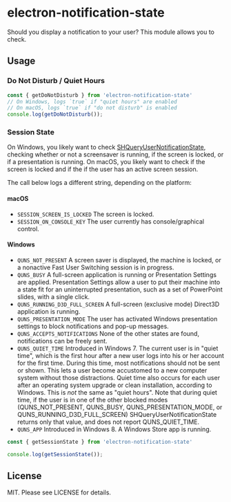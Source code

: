 # electron-notification-state
Should you display a notification to your user? This module allows you to check.

## Usage

### Do Not Disturb / Quiet Hours
```js
const { getDoNotDisturb } from 'electron-notification-state'
// On Windows, logs `true` if "quiet hours" are enabled
// On macOS, logs `true` if "do not disturb" is enabled
console.log(getDoNotDisturb());
```

### Session State
On Windows, you likely want to check [SHQueryUserNotificationState](https://msdn.microsoft.com/en-us/library/windows/desktop/bb762242(v=vs.85).aspx), checking whether or not a screensaver is running, if the screen is locked, or if a presentation is running. On macOS, you likely want to check if the screen is locked and if the if the user has an active screen session.

The call below logs a different string, depending on the platform:
#### macOS
- `SESSION_SCREEN_IS_LOCKED` The screen is locked.
- `SESSION_ON_CONSOLE_KEY` The user currently has console/graphical control.

#### Windows
- `QUNS_NOT_PRESENT` A screen saver is displayed, the machine is locked, or a nonactive Fast User Switching session is in progress.
- `QUNS_BUSY` A full-screen application is running or Presentation Settings are applied. Presentation Settings allow a user to put their machine into a state fit for an uninterrupted presentation, such as a set of PowerPoint slides, with a single click.
- `QUNS_RUNNING_D3D_FULL_SCREEN` A full-screen (exclusive mode) Direct3D application is running.
- `QUNS_PRESENTATION_MODE` The user has activated Windows presentation settings to block notifications and pop-up messages.
- `QUNS_ACCEPTS_NOTIFICATIONS` None of the other states are found, notifications can be freely sent.
- `QUNS_QUIET_TIME` Introduced in Windows 7. The current user is in "quiet time", which is the first hour after a new user logs into his or her account for the first time. During this time, most notifications should not be sent or shown. This lets a user become accustomed to a new computer system without those distractions. Quiet time also occurs for each user after an operating system upgrade or clean installation, according to Windows. This is _not_ the same as "quiet hours".
Note that during quiet time, if the user is in one of the other blocked modes (QUNS_NOT_PRESENT, QUNS_BUSY, QUNS_PRESENTATION_MODE, or QUNS_RUNNING_D3D_FULL_SCREEN) SHQueryUserNotificationState returns only that value, and does not report QUNS_QUIET_TIME.
- `QUNS_APP` Introduced in Windows 8. A Windows Store app is running.

```js
const { getSessionState } from 'electron-notification-state'

console.log(getSessionState());
```

## License
MIT. Please see LICENSE for details.